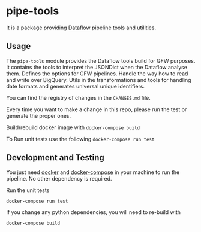 # pipe-tools

It is a package providing [Dataflow](https://cloud.google.com/dataflow/) pipeline tools and utilities.

## Usage

The `pipe-tools` module provides the Dataflow tools build for GFW purposes.
It contains the tools to interpret the JSONDict when the Dataflow analyse them.
Defines the options for GFW pipelines. Handle the way how to read and write over BigQuery. Utils in the transformations and tools for handling date formats and generates universal unique identifiers.

You can find the registry of changes in the `CHANGES.md` file.

Every time you want to make a change in this repo, please run the test or generate the proper ones.

Build/rebuild docker image with
  `docker-compose build`

To Run unit tests use the following
  `docker-compose run test`

## Development and Testing

You just need [docker](https://www.docker.com/) and
[docker-compose](https://docs.docker.com/compose/) in your machine to run the
pipeline. No other dependency is required.

Run the unit tests
```console
docker-compose run test
```

If you change any python dependencies, you will need to re-build with
```console
docker-compose build
```
